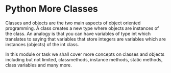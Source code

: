 # Python More Classes

Classes and objects are the two main aspects of object oriented programming. A class creates a new type where objects are instances of the class. An analogy is that you can have variables of type int which translates to saying that variables that store integers are variables which are instances (objects) of the int class.

In this module or task we shall cover more concepts on classes and objects including but not limited, classmethods, instance methods, static methods, class variables and many more.
